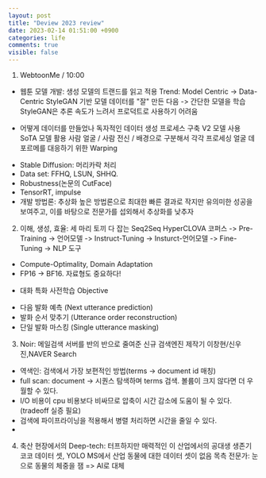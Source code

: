 ```yaml
---
layout: post
title: "Deview 2023 review"
date: 2023-02-14 01:51:00 +0900
categories: life
comments: true
visible: false
---
```

1. WebtoonMe / 10:00
- 웹툰 모델 개발: 생성 모델의 트랜드를 읽고 적용
Trend: Model Centric -> Data-Centric
StyleGAN 기반 모델
데이터를 "잘" 만든 다음 -> 간단한 모델을 학습
StyleGAN은 추론 속도가 느려서 프로덕트로 사용하기 어려움

- 어떻게 데이터를 만들었나
독자적인 데이터 생성 프로세스 구축
V2 모델 사용
SoTA 모델 활용
사람 얼굴 / 사람 전신 / 배경으로 구분해서 각각 프로세싱
얼굴 데포르메를 대응하기 위한 Warping
* Stable Diffusion: 머리카락 처리
* Data set: FFHQ, LSUN, SHHQ.
* Robustness(논문의 CutFace)
* TensorRT, impulse
* 개발 방법론: 추상화 높은 방법론으로 최대한 빠른 결과로 작지만 유의미한 성공을 보여주고, 이를 바탕으로 전문가를 섭외해서 추상화를 낮추자

2. 이해, 생성, 효율: 세 마리 토끼 다 잡는 Seq2Seq HyperCLOVA
코퍼스 -> Pre-Training -> 언어모델 -> Instruct-Tuning -> Insturct-언어모델 -> Fine-Tuning -> NLP 도구
* Compute-Optimality, Domain Adaptation
* FP16 -> BF16. 자료형도 중요하다!
- 대화 특화 사전학습 Objective
* 다음 발화 예측 (Next utterance prediction)
* 발화 순서 맞추기 (Utterance order reconstruction)
* 단일 발화 마스킹 (Single utterance masking)

3. Noir: 메일검색 서버를 반의 반으로 줄여준 신규 검색엔진 제작기
이창현/신우진,NAVER Search
* 역색인: 검색에서 가장 보편적인 방법(terms -> document id 매칭)
* full scan: document -> 시퀀스 탐색하며 terms 검색. 볼륨이 크지 않다면 더 우월할 수 있다.
* I/O 비용이 cpu 비용보다 비싸므로 압축이 시간 감소에 도움이 될 수 있다.(tradeoff 실증 필요)
* 검색에 파이프라이닝을 적용해서 병렬 처리하면 시간을 줄일 수 있다.
* 

4. 축산 현장에서의 Deep-tech: 터프하지만 매력적인 이 산업에서의 공대생 생존기
코코 데이터 셋, YOLO
MS에서 산업 동물에 대한 데이터 셋이 없음
목측 전문가: 눈으로 동물의 체중을 잼 => AI로 대체
